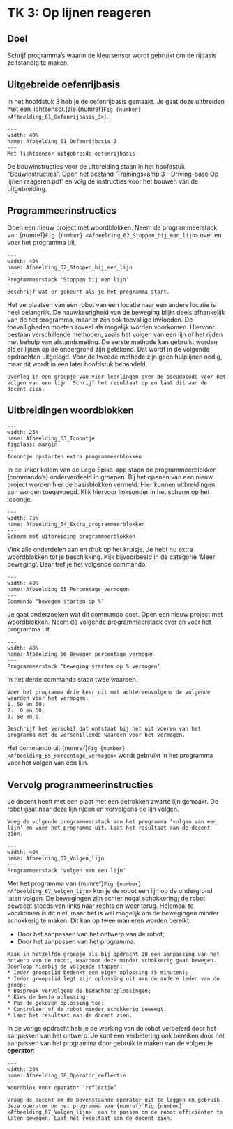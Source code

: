 # TK 3: Op lijnen reageren

## Doel
Schrijf programma’s waarin de kleursensor wordt gebruikt om de rijbasis zelfstandig te maken.
 
## Uitgebreide oefenrijbasis
In het hoofdstuk 3 heb je de oefenrijbasis gemaakt. Je gaat deze uitbreiden met een lichtsensor.(zie {numref}`Fig {number} <Afbeelding_61_Oefenrijbasis_3>`).

```{figure} Figures/Afbeelding_61_Oefenrijbasis_3.png
---
width: 40%
name: Afbeelding_61_Oefenrijbasis_3
---
Met lichtsensor uitgebreide oefenrijbasis
``` 

De bouwinstructies voor de uitbreiding staan in het hoofdstuk "Bouwinstructies". Open het bestand ‘Trainingskamp 3 - Driving-base Op lijnen reageren.pdf’ en volg de instructies voor het bouwen van de uitgebreiding. 

## Programmeerinstructies
Open een nieuw project met woordblokken. Neem de programmeerstack van {numref}`Fig {number} <Afbeelding_62_Stoppen_bij_een_lijn>` over en voer het programma uit.

```{figure} Figures/Afbeelding_62_Stoppen_bij_een_lijn.png
---
width: 40%
name: Afbeelding_62_Stoppen_bij_een_lijn
---
Programmeerstack 'Stoppen bij een lijn'
``` 

```{exercise} Opdracht 18
Beschrijf wat er gebeurt als je het programma start.                                   
```

Het verplaatsen van een robot van een locatie naar een andere locatie is heel belangrijk. De nauwkeurigheid van de beweging blijkt deels afhankelijk van de het programma, maar er zijn ook toevallige invloeden. De toevalligheden moeten zoveel als mogelijk worden voorkomen. Hiervoor bestaan verschillende methoden, zoals het volgen van een lijn of het rijden met behulp van afstandsmeting. De eerste methode kan gebruikt worden als er lijnen op de ondergrond zijn getekend. Dat wordt in de volgende opdrachten uitgelegd. Voor de tweede methode zijn geen hulplijnen nodig, maar dit wordt in een later hoofdstuk behandeld.


```{exercise} Opdracht 19
Overleg in een groepje van vier leerlingen over de pseudocode voor het volgen van een lijn. Schrijf het resultaat op en laat dit aan de docent zien.                                   
```

## Uitbreidingen woordblokken
```{figure} Figures/Afbeelding_63_Icoontje.png
---
width: 25%
name: Afbeelding_63_Icoontje
figclass: margin
---
Icoontje opstarten extra programmeerblokken
```
In de linker kolom van de Lego Spike-app staan de programmeerblokken (commando’s) onderverdeeld in groepen. Bij het openen van een nieuw project worden hier de basisblokken vermeld. Hier kunnen uitbreidingen aan worden toegevoegd. Klik hiervoor linksonder in het scherm op het icoontje.

```{figure} Figures/Afbeelding_64_Extra_programmeerblokken.png
---
width: 75%
name: Afbeelding_64_Extra_programmeerblokken
---
Scherm met uitbreiding programmeerblokken
``` 

Vink alle onderdelen aan en druk op het kruisje. Je hebt nu extra woordblokken tot je beschikking. Kijk bijvoorbeeld in de categorie ‘Meer beweging’. Daar tref je het volgende commando:

```{figure} Figures/Afbeelding_65_Percentage_vermogen.png
---
width: 40%
name: Afbeelding_65_Percentage_vermogen
---
Commando ‘bewegen starten op %’
``` 


Je gaat onderzoeken wat dit commando doet. Open een nieuw project met woordblokken. Neem de volgende programmeerstack over en voer het programma uit.

```{figure} Figures/Afbeelding_66_Bewegen_percentage_vermogen.png
---
width: 40%
name: Afbeelding_66_Bewegen_percentage_vermogen
---
Programmeerstack ‘beweging starten op % vermogen’
``` 

In het derde commando staan twee waarden.

```{exercise} Opdracht 20
Voer het programma drie keer uit met achtereenvolgens de volgende waarden voor het vermogen:
1. 50 en 50;
2.  0 en 50;
3. 50 en 0.

Beschrijf het verschil dat ontstaat bij het uit voeren van het programma met de verschillende waarden voor het vermogen.  
```

Het commando uit {numref}`Fig {number} <Afbeelding_65_Percentage_vermogen>` wordt gebruikt in het programma voor het volgen van een lijn.

## Vervolg programmeerinstructies
Je docent heeft met een plaat met een getrokken zwarte lijn gemaakt. De robot gaat naar deze lijn rijden en vervolgens de lijn volgen.

```{exercise} Opdracht 21
Voeg de volgende programmeerstack aan het programma ‘volgen van een lijn’ en voer het programma uit. Laat het resultaat aan de docent zien.
```

```{figure} Figures/Afbeelding_67_Volgen_lijn.png
---
width: 40%
name: Afbeelding_67_Volgen_lijn
---
Programmeerstack 'volgen van een lijn'
```

Met het programma van {numref}`Fig {number} <Afbeelding_67_Volgen_lijn>` kun je de robot een lijn op de ondergrond laten volgen. De bewegingen zijn echter nogal schokkering; de robot beweegt steeds van links naar rechts en weer terug. Helemaal te voorkomen is dit niet, maar het is wel mogelijk om de bewegingen minder schokkerig te maken. Dit kan op twee manieren worden bereikt:
* Door het aanpassen van het ontwerp van de robot;
* Door het aanpassen van het programma.

```{exercise} Opdracht 22
Maak in hetzelfde groepje als bij opdracht 20 een aanpassing van het ontwerp van de robot, waardoor deze minder schokkerig gaat bewegen. Doorloop hierbij de volgende stappen:
* Ieder groepslid bedenkt een eigen oplossing (5 minuten);
* Ieder groepslid legt zijn oplossing uit aan de andere leden van de groep;
* Bespreek vervolgens de bedachte oplossingen;
* Kies de beste oplossing;
* Pas de gekozen oplossing toe;
* Controleer of de robot minder schokkerig beweegt.
* Laat het resultaat aan de docent zien.
``` 

In de vorige opdracht heb je de werking van de robot verbeterd door het aanpassen van het ontwerp. Je kunt een verbetering ook bereiken door het aanpassen van het programma door gebruik te maken van de volgende **operator**:

```{figure} Figures/Afbeelding_68_Operator_reflectie.png
---
width: 30%
name: Afbeelding_68_Operator_reflectie
---
Woordblok voor operator ‘reflectie’
```

```{exercise} Opdracht 23
Vraag de docent om de bovenstaande operator uit te leggen en gebruik deze operator om het programma van {numref}`Fig {number} <Afbeelding_67_Volgen_lijn>` aan te passen om de robot efficiënter te laten bewegen. Laat het resultaat aan de docent zien.
``` 